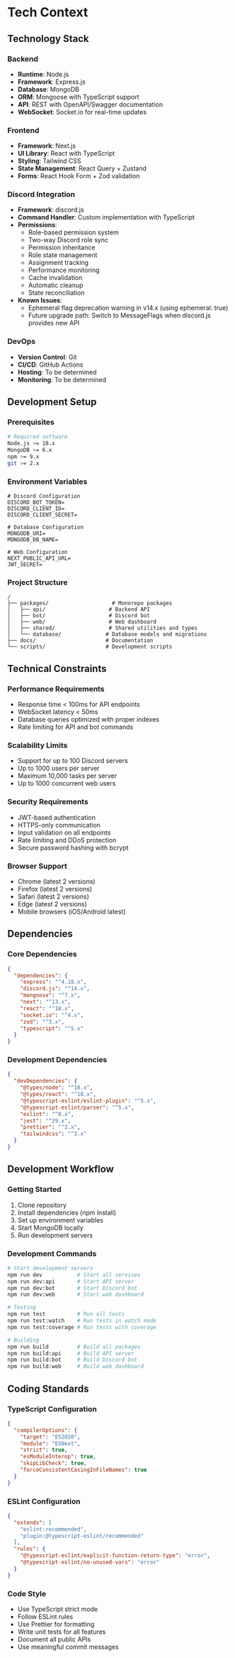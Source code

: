 # Tech Context

## Technology Stack

### Backend
- **Runtime**: Node.js
- **Framework**: Express.js
- **Database**: MongoDB
- **ORM**: Mongoose with TypeScript support
- **API**: REST with OpenAPI/Swagger documentation
- **WebSocket**: Socket.io for real-time updates

### Frontend
- **Framework**: Next.js
- **UI Library**: React with TypeScript
- **Styling**: Tailwind CSS
- **State Management**: React Query + Zustand
- **Forms**: React Hook Form + Zod validation

### Discord Integration
- **Framework**: discord.js
- **Command Handler**: Custom implementation with TypeScript
- **Permissions**:
  - Role-based permission system
  - Two-way Discord role sync
  - Permission inheritance
  - Role state management
  - Assignment tracking
  - Performance monitoring
  - Cache invalidation
  - Automatic cleanup
  - State reconciliation
- **Known Issues**:
  - Ephemeral flag deprecation warning in v14.x (using ephemeral: true)
  - Future upgrade path: Switch to MessageFlags when discord.js provides new API

### DevOps
- **Version Control**: Git
- **CI/CD**: GitHub Actions
- **Hosting**: To be determined
- **Monitoring**: To be determined

## Development Setup

### Prerequisites
```bash
# Required software
Node.js >= 18.x
MongoDB >= 6.x
npm >= 9.x
git >= 2.x
```

### Environment Variables
```env
# Discord Configuration
DISCORD_BOT_TOKEN=
DISCORD_CLIENT_ID=
DISCORD_CLIENT_SECRET=

# Database Configuration
MONGODB_URI=
MONGODB_DB_NAME=

# Web Configuration
NEXT_PUBLIC_API_URL=
JWT_SECRET=
```

### Project Structure
```
/
├── packages/                    # Monorepo packages
│   ├── api/                    # Backend API
│   ├── bot/                    # Discord bot
│   ├── web/                    # Web dashboard
│   ├── shared/                 # Shared utilities and types
│   └── database/              # Database models and migrations
├── docs/                      # Documentation
└── scripts/                   # Development scripts
```

## Technical Constraints

### Performance Requirements
- Response time < 100ms for API endpoints
- WebSocket latency < 50ms
- Database queries optimized with proper indexes
- Rate limiting for API and bot commands

### Scalability Limits
- Support for up to 100 Discord servers
- Up to 1000 users per server
- Maximum 10,000 tasks per server
- Up to 1000 concurrent web users

### Security Requirements
- JWT-based authentication
- HTTPS-only communication
- Input validation on all endpoints
- Rate limiting and DDoS protection
- Secure password hashing with bcrypt

### Browser Support
- Chrome (latest 2 versions)
- Firefox (latest 2 versions)
- Safari (latest 2 versions)
- Edge (latest 2 versions)
- Mobile browsers (iOS/Android latest)

## Dependencies

### Core Dependencies
```json
{
  "dependencies": {
    "express": "^4.18.x",
    "discord.js": "^14.x",
    "mongoose": "^7.x",
    "next": "^13.x",
    "react": "^18.x",
    "socket.io": "^4.x",
    "zod": "^3.x",
    "typescript": "^5.x"
  }
}
```

### Development Dependencies
```json
{
  "devDependencies": {
    "@types/node": "^18.x",
    "@types/react": "^18.x",
    "@typescript-eslint/eslint-plugin": "^5.x",
    "@typescript-eslint/parser": "^5.x",
    "eslint": "^8.x",
    "jest": "^29.x",
    "prettier": "^2.x",
    "tailwindcss": "^3.x"
  }
}
```

## Development Workflow

### Getting Started
1. Clone repository
2. Install dependencies (npm install)
3. Set up environment variables
4. Start MongoDB locally
5. Run development servers

### Development Commands
```bash
# Start development servers
npm run dev           # Start all services
npm run dev:api       # Start API server
npm run dev:bot       # Start Discord bot
npm run dev:web       # Start web dashboard

# Testing
npm run test          # Run all tests
npm run test:watch    # Run tests in watch mode
npm run test:coverage # Run tests with coverage

# Building
npm run build         # Build all packages
npm run build:api     # Build API server
npm run build:bot     # Build Discord bot
npm run build:web     # Build web dashboard
```

## Coding Standards

### TypeScript Configuration
```json
{
  "compilerOptions": {
    "target": "ES2020",
    "module": "ESNext",
    "strict": true,
    "esModuleInterop": true,
    "skipLibCheck": true,
    "forceConsistentCasingInFileNames": true
  }
}
```

### ESLint Configuration
```json
{
  "extends": [
    "eslint:recommended",
    "plugin:@typescript-eslint/recommended"
  ],
  "rules": {
    "@typescript-eslint/explicit-function-return-type": "error",
    "@typescript-eslint/no-unused-vars": "error"
  }
}
```

### Code Style
- Use TypeScript strict mode
- Follow ESLint rules
- Use Prettier for formatting
- Write unit tests for all features
- Document all public APIs
- Use meaningful commit messages
